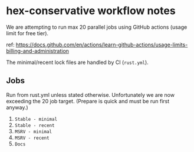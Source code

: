 # hex-conservative workflow notes

We are attempting to run max 20 parallel jobs using GitHub actions (usage limit for free tier).

ref: https://docs.github.com/en/actions/learn-github-actions/usage-limits-billing-and-administration

The minimal/recent lock files are handled by CI (`rust.yml`).

## Jobs

Run from rust.yml unless stated otherwise. Unfortunately we are now exceeding the 20 job target.
(Prepare is quick and must be run first anyway.)

1.  `Stable - minimal`
2.  `Stable - recent`
3.  `MSRV - minimal`
4.  `MSRV - recent`
5.  `Docs`
